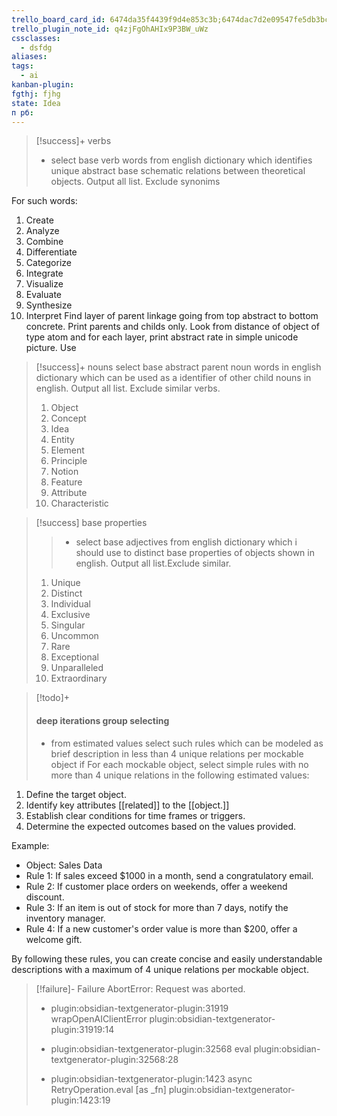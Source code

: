 ```yaml
---
trello_board_card_id: 6474da35f4439f9d4e853c3b;6474dac7d2e09547fe5db3bc
trello_plugin_note_id: q4zjFgOhAHIx9P3BW_uWz
cssclasses:
  - dsfdg
aliases: 
tags:
  - ai
kanban-plugin: 
fgthj: fjhg
state: Idea
п рб:
---
```


> [!success]+ verbs
> * select base verb words from english dictionary which identifies unique abstract base schematic relations between theoretical objects. Output all list. Exclude synonims

For such words:
1. Create[]()
2. Analyze
3. Combine
4. Differentiate
5. Categorize
6. Integrate
7. Visualize
8. Evaluate
9. Synthesize
10. Interpret
Find layer of parent linkage going from top abstract to bottom concrete. Print parents and childs only. 
Look from distance of object of type atom and for each layer, print abstract rate in simple unicode picture. 
Use 


> [!success]+ nouns
>select base abstract parent noun words in english dictionary which can be used as a identifier of other child nouns in english. Output all list. Exclude similar verbs. 
>
> 1. Object
> 2. Concept
> 3. Idea
> 4. Entity
> 5. Element
> 6. Principle
> 7. Notion
> 8. Feature
> 9. Attribute
> 10. Characteristic


> [!success] base properties
> > * select base adjectives from english dictionary which i should use to distinct base properties of objects shown in english. Output all list.Exclude similar.
>
> 1. Unique
> 2. Distinct
> 3. Individual
> 4. Exclusive
> 5. Singular
> 6. Uncommon
> 7. Rare
> 8. Exceptional
> 9. Unparalleled
> 10. Extraordinary

> 


> [!todo]+
> #### deep iterations group selecting 
> 
> * from estimated values select such rules which can be modeled as brief description in less than 4 unique relations per mockable object if 
For each mockable object, select simple rules with no more than 4 unique relations in the following estimated values:

1. Define the target object.
2. Identify key attributes [[related]] to the [[object.]]
3. Establish clear conditions for time frames or triggers.
4. Determine the expected outcomes based on the values provided.

Example:
- Object: Sales Data
- Rule 1: If sales exceed $1000 in a month, send a congratulatory email.
- Rule 2: If customer place orders on weekends, offer a weekend discount.
- Rule 3: If an item is out of stock for more than 7 days, notify the inventory manager.
- Rule 4: If a new customer's order value is more than $200, offer a welcome gift.

By following these rules, you can create concise and easily understandable descriptions with a maximum of 4 unique relations per mockable object.


> [!failure]- Failure 
>   AbortError: Request was aborted.
>   
>   - plugin:obsidian-textgenerator-plugin:31919 wrapOpenAIClientError
>     plugin:obsidian-textgenerator-plugin:31919:14
>   
>   - plugin:obsidian-textgenerator-plugin:32568 eval
>     plugin:obsidian-textgenerator-plugin:32568:28
>   
>   - plugin:obsidian-textgenerator-plugin:1423 async RetryOperation.eval [as _fn]    plugin:obsidian-textgenerator-plugin:1423:19
>   
>  
